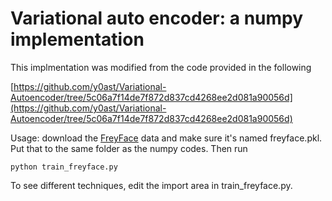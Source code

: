 # Variational auto encoder: a numpy implementation

This implmentation was modified from the code provided in the following

[https://github.com/y0ast/Variational-Autoencoder/tree/5c06a7f14de7f872d837cd4268ee2d081a90056d](https://github.com/y0ast/Variational-Autoencoder/tree/5c06a7f14de7f872d837cd4268ee2d081a90056d)

Usage: download the [FreyFace](https://github.com/y0ast/Variational-Autoencoder/blob/master/freyfaces.pkl) 
data and make sure it's named freyface.pkl. Put that to the same folder as the
numpy codes. Then run

```
python train_freyface.py
```

To see different techniques, edit the import area in train_freyface.py.
